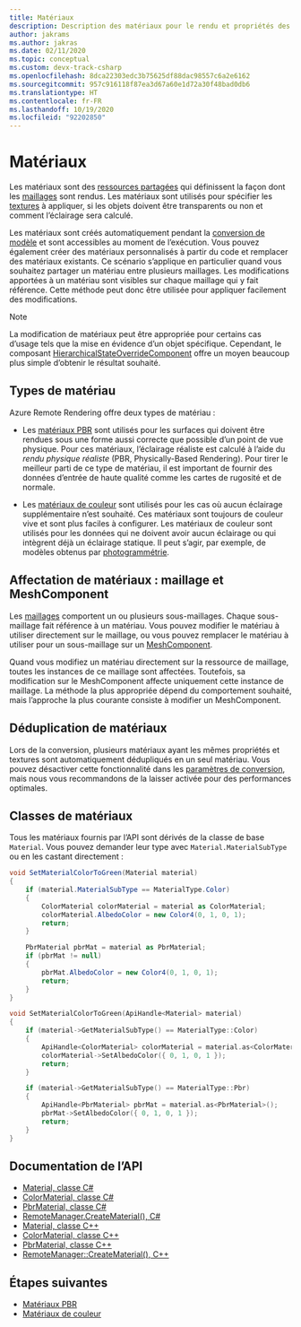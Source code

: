 ```yaml
---
title: Matériaux
description: Description des matériaux pour le rendu et propriétés des matériaux
author: jakrams
ms.author: jakras
ms.date: 02/11/2020
ms.topic: conceptual
ms.custom: devx-track-csharp
ms.openlocfilehash: 8dca22303edc3b75625df88dac98557c6a2e6162
ms.sourcegitcommit: 957c916118f87ea3d67a60e1d72a30f48bad0db6
ms.translationtype: HT
ms.contentlocale: fr-FR
ms.lasthandoff: 10/19/2020
ms.locfileid: "92202850"
---
```

# <a name="materials"></a>Matériaux

Les matériaux sont des [ressources partagées](../concepts/lifetime.md) qui définissent la façon dont les [maillages](meshes.md) sont rendus. Les matériaux sont utilisés pour spécifier les [textures](textures.md) à appliquer, si les objets doivent être transparents ou non et comment l’éclairage sera calculé.

Les matériaux sont créés automatiquement pendant la [conversion de modèle](../how-tos/conversion/model-conversion.md) et sont accessibles au moment de l’exécution. Vous pouvez également créer des matériaux personnalisés à partir du code et remplacer des matériaux existants. Ce scénario s’applique en particulier quand vous souhaitez partager un matériau entre plusieurs maillages. Les modifications apportées à un matériau sont visibles sur chaque maillage qui y fait référence. Cette méthode peut donc être utilisée pour appliquer facilement des modifications.

> [!NOTE]
> La modification de matériaux peut être appropriée pour certains cas d’usage tels que la mise en évidence d’un objet spécifique. Cependant, le composant [HierarchicalStateOverrideComponent](../overview/features/override-hierarchical-state.md) offre un moyen beaucoup plus simple d’obtenir le résultat souhaité.

## <a name="material-types"></a>Types de matériau

Azure Remote Rendering offre deux types de matériau :

* Les [matériaux PBR](../overview/features/pbr-materials.md) sont utilisés pour les surfaces qui doivent être rendues sous une forme aussi correcte que possible d’un point de vue physique. Pour ces matériaux, l’éclairage réaliste est calculé à l’aide du *rendu physique réaliste* (PBR, Physically-Based Rendering). Pour tirer le meilleur parti de ce type de matériau, il est important de fournir des données d’entrée de haute qualité comme les cartes de rugosité et de normale.

* Les [matériaux de couleur](../overview/features/color-materials.md) sont utilisés pour les cas où aucun éclairage supplémentaire n’est souhaité. Ces matériaux sont toujours de couleur vive et sont plus faciles à configurer. Les matériaux de couleur sont utilisés pour les données qui ne doivent avoir aucun éclairage ou qui intègrent déjà un éclairage statique. Il peut s’agir, par exemple, de modèles obtenus par [photogrammétrie](https://en.wikipedia.org/wiki/Photogrammetry).

## <a name="mesh-vs-meshcomponent-material-assignment"></a>Affectation de matériaux : maillage et MeshComponent

Les [maillages](meshes.md) comportent un ou plusieurs sous-maillages. Chaque sous-maillage fait référence à un matériau. Vous pouvez modifier le matériau à utiliser directement sur le maillage, ou vous pouvez remplacer le matériau à utiliser pour un sous-maillage sur un [MeshComponent](meshes.md#meshcomponent).

Quand vous modifiez un matériau directement sur la ressource de maillage, toutes les instances de ce maillage sont affectées. Toutefois, sa modification sur le MeshComponent affecte uniquement cette instance de maillage. La méthode la plus appropriée dépend du comportement souhaité, mais l’approche la plus courante consiste à modifier un MeshComponent.

## <a name="material-de-duplication"></a>Déduplication de matériaux

Lors de la conversion, plusieurs matériaux ayant les mêmes propriétés et textures sont automatiquement dédupliqués en un seul matériau. Vous pouvez désactiver cette fonctionnalité dans les [paramètres de conversion](../how-tos/conversion/configure-model-conversion.md), mais nous vous recommandons de la laisser activée pour des performances optimales.

## <a name="material-classes"></a>Classes de matériaux

Tous les matériaux fournis par l’API sont dérivés de la classe de base `Material`. Vous pouvez demander leur type avec `Material.MaterialSubType` ou en les castant directement :

```cs
void SetMaterialColorToGreen(Material material)
{
    if (material.MaterialSubType == MaterialType.Color)
    {
        ColorMaterial colorMaterial = material as ColorMaterial;
        colorMaterial.AlbedoColor = new Color4(0, 1, 0, 1);
        return;
    }

    PbrMaterial pbrMat = material as PbrMaterial;
    if (pbrMat != null)
    {
        pbrMat.AlbedoColor = new Color4(0, 1, 0, 1);
        return;
    }
}
```

```cpp
void SetMaterialColorToGreen(ApiHandle<Material> material)
{
    if (material->GetMaterialSubType() == MaterialType::Color)
    {
        ApiHandle<ColorMaterial> colorMaterial = material.as<ColorMaterial>();
        colorMaterial->SetAlbedoColor({ 0, 1, 0, 1 });
        return;
    }

    if (material->GetMaterialSubType() == MaterialType::Pbr)
    {
        ApiHandle<PbrMaterial> pbrMat = material.as<PbrMaterial>();
        pbrMat->SetAlbedoColor({ 0, 1, 0, 1 });
        return;
    }
}
```

## <a name="api-documentation"></a>Documentation de l’API

* [Material, classe C#](/dotnet/api/microsoft.azure.remoterendering.material)
* [ColorMaterial, classe C#](/dotnet/api/microsoft.azure.remoterendering.colormaterial)
* [PbrMaterial, classe C#](/dotnet/api/microsoft.azure.remoterendering.pbrmaterial)
* [RemoteManager.CreateMaterial(), C#](/dotnet/api/microsoft.azure.remoterendering.remotemanager.creatematerial)
* [Material, classe C++](/cpp/api/remote-rendering/material)
* [ColorMaterial, classe C++](/cpp/api/remote-rendering/colormaterial)
* [PbrMaterial, classe C++](/cpp/api/remote-rendering/pbrmaterial)
* [RemoteManager::CreateMaterial(), C++](/cpp/api/remote-rendering/remotemanager#creatematerial)

## <a name="next-steps"></a>Étapes suivantes

* [Matériaux PBR](../overview/features/pbr-materials.md)
* [Matériaux de couleur](../overview/features/color-materials.md)
